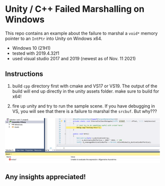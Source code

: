 # Unity / C++ Failed Marshalling on Windows

This repo contains an example about the failure to marshal a `void*` memory pointer to an `IntPtr` into Unity on Windows x64.

- Windows 10 (21H1)
- tested with 2019.4.32f1
- used visual studio 2017 and 2019 (newest as of Nov. 11 2021)

## Instructions

1) build `cpp` directory first with cmake and VS17 or VS19. The output of the build will end up directly in the unity assets folder. make sure to build for x64!

2) fire up unity and try to run the sample scene. If you have debugging in VS, you will see that there is a failure to marshal the `srcbuf`. But why???

![](imgs/error.png)

## Any insights appreciated!
